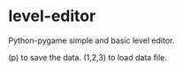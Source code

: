 # level-editor
Python-pygame simple and basic level editor.

(p) to save the data.
(1,2,3) to load data file.
